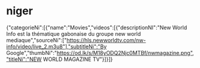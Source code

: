 # niger
{"categorieNi":[{"name":"Movies","videos":[{"descriptionNI":"New World Info est la thématique gabonaise du groupe new world mediaque","sourceNi":["https://hls.newworldtv.com/nw-info/video/live_2.m3u8"],"subtitleNi":"By Google","thumbNi":"https://od.lk/s/M18yODQ2Njc0MTBf/nwmagazine.png","titleNi":"NEW WORLD MAGAZINE TV"}]}]}
